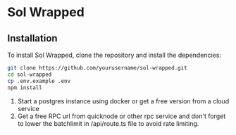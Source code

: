 # Sol Wrapped

## Installation

To install Sol Wrapped, clone the repository and install the dependencies:

```bash
git clone https://github.com/yourusername/sol-wrapped.git
cd sol-wrapped
cp .env.example .env
npm install
```
1. Start a postgres instance using docker or get a free version from a cloud service
2. Get a free RPC url from quicknode or other rpc service and don't forget to lower the batchlimit
in /api/route.ts file to avoid rate limiting.
